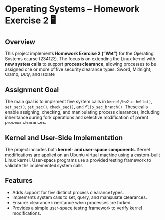 # Operating Systems – Homework Exercise 2 🖥️

## Overview
This project implements **Homework Exercise 2 (“Wet”)** for the Operating Systems course (234123). The focus is on extending the Linux kernel with **new system calls** to support **process clearance**, allowing processes to be assigned one or more of five security clearance types: Sword, Midnight, Clamp, Duty, and Isolate.

## Assignment Goal
The main goal is to implement five system calls in `kernel/hw2.c`: `hello()`, `set_sec()`, `get_sec()`, `check_sec()`, and `flip_sec_branch()`. These calls enable assigning, checking, and manipulating process clearances, including inheritance during fork operations and selective modification of parent process clearances.

## Kernel and User-Side Implementation
The project includes both **kernel- and user-space components**. Kernel modifications are applied on an Ubuntu virtual machine using a custom-built Linux kernel. User-space programs use a provided testing framework to validate the implemented system calls.

## Features
- Adds support for five distinct process clearance types.
- Implements system calls to set, query, and manipulate clearances.
- Ensures clearance inheritance when processes are forked.
- Provides a simple user-space testing framework to verify kernel modifications.
